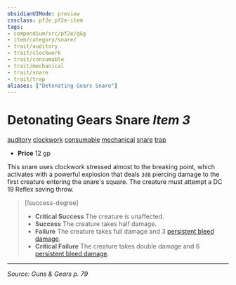 ```yaml
---
obsidianUIMode: preview
cssclass: pf2e,pf2e-item
tags:
- compendium/src/pf2e/g&g
- item/category/snare/
- trait/auditory
- trait/clockwork
- trait/consumable
- trait/mechanical
- trait/snare
- trait/trap
aliases: ["Detonating Gears Snare"]
---
```

# Detonating Gears Snare *Item 3*  
[auditory](auditory.md "Auditory Effect Trait")  [clockwork](clockwork-g-g.md "Clockwork  Trait")  [consumable](consumable.md "Consumable Item Trait")  [mechanical](mechanical.md "Mechanical Hazard Trait")  [snare](snare.md "Snare Item Trait")  [trap](trap.md "Trap Hazard Trait")  

- **Price** 12 gp

This snare uses clockwork stressed almost to the breaking point, which activates with a powerful explosion that deals `3d8` piercing damage to the first creature entering the snare's square. The creature must attempt a DC 19 Reflex saving throw.

> [!success-degree] 
> - **Critical Success** The creature is unaffected.
> - **Success** The creature takes half damage.
> - **Failure** The creature takes full damage and 3 [persistent bleed damage](conditions.md#Persistent%20Damage).
> - **Critical Failure** The creature takes double damage and 6 [persistent bleed damage](conditions.md#Persistent%20Damage).


---
*Source: Guns & Gears p. 79*